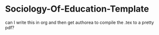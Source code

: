 # Sociology-Of-Education-Template

can I write this in org and then get authorea to compile the .tex to a pretty pdf?
